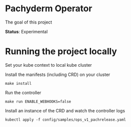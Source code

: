 # Pachyderm Operator
The goal of this project

**Status**: Experimental

# Running the project locally

Set your kube context to local kube cluster

Install the manifests (including CRD) on your cluster
```
make install
```

Run the controller
```
make run ENABLE_WEBHOOKS=false
```

Install an instance of the CRD and watch the controller logs

```
kubectl apply -f config/samples/ops_v1_pachrelease.yaml
```
